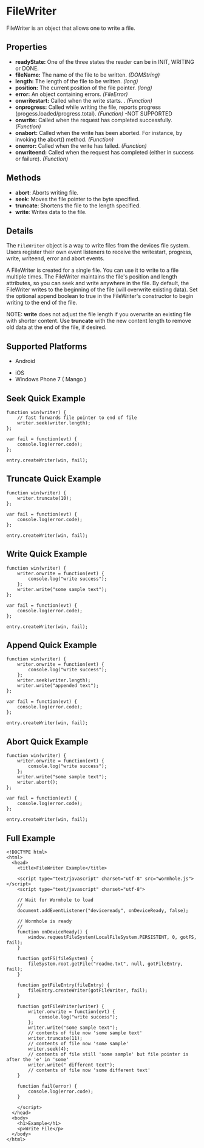 FileWriter
==========

FileWriter is an object that allows one to write a file.

Properties
----------

- __readyState:__ One of the three states the reader can be in INIT, WRITING or DONE.
- __fileName:__ The name of the file to be written. _(DOMString)_
- __length:__ The length of the file to be written. _(long)_
- __position:__ The current position of the file pointer. _(long)_
- __error:__ An object containing errors. _(FileError)_
- __onwritestart:__ Called when the write starts. . _(Function)_
- __onprogress:__ Called while writing the file, reports progress (progess.loaded/progress.total). _(Function)_ -NOT SUPPORTED
- __onwrite:__ Called when the request has completed successfully.  _(Function)_
- __onabort:__ Called when the write has been aborted. For instance, by invoking the abort() method. _(Function)_
- __onerror:__ Called when the write has failed. _(Function)_
- __onwriteend:__ Called when the request has completed (either in success or failure).  _(Function)_

Methods
-------

- __abort__: Aborts writing file.
- __seek__: Moves the file pointer to the byte specified.
- __truncate__: Shortens the file to the length specified.
- __write__: Writes data to the file.

Details
-------

The `FileWriter` object is a way to write files from the devices file system.  Users register their own event listeners to receive the writestart, progress, write, writeend, error and abort events.

A FileWriter is created for a single file. You can use it to write to a file multiple times. The FileWriter maintains the file's position and length attributes, so you can seek and write anywhere in the file. By default, the FileWriter writes to the beginning of the file (will overwrite existing data). Set the optional append boolean to true in the FileWriter's constructor to begin writing to the end of the file.

NOTE: __write__ does not adjust the file length if you overwrite an existing file with shorter content. Use __truncate__ with the new content length to remove old data at the end of the file, if desired.

Supported Platforms
-------------------

- Android
<!-- - BlackBerry WebWorks (OS 5.0 and higher) -->
- iOS
- Windows Phone 7 ( Mango )

Seek Quick Example
------------------------------

	function win(writer) {
		// fast forwards file pointer to end of file
		writer.seek(writer.length);
	};

	var fail = function(evt) {
		console.log(error.code);
	};

	entry.createWriter(win, fail);

Truncate Quick Example
--------------------------

	function win(writer) {
		writer.truncate(10);
	};

	var fail = function(evt) {
		console.log(error.code);
	};

	entry.createWriter(win, fail);

Write Quick Example
-------------------

	function win(writer) {
		writer.onwrite = function(evt) {
			console.log("write success");
		};
		writer.write("some sample text");
	};

	var fail = function(evt) {
		console.log(error.code);
	};

	entry.createWriter(win, fail);

Append Quick Example
--------------------

	function win(writer) {
		writer.onwrite = function(evt) {
			console.log("write success");
		};
		writer.seek(writer.length);
		writer.write("appended text");
	};

	var fail = function(evt) {
		console.log(error.code);
	};

	entry.createWriter(win, fail);

Abort Quick Example
-------------------

	function win(writer) {
		writer.onwrite = function(evt) {
			console.log("write success");
		};
		writer.write("some sample text");
		writer.abort();
	};

	var fail = function(evt) {
		console.log(error.code);
	};

	entry.createWriter(win, fail);

Full Example
------------
	<!DOCTYPE html>
	<html>
	  <head>
		<title>FileWriter Example</title>

		<script type="text/javascript" charset="utf-8" src="wormhole.js"></script>
		<script type="text/javascript" charset="utf-8">

		// Wait for Wormhole to load
		//
		document.addEventListener("deviceready", onDeviceReady, false);

		// Wormhole is ready
		//
		function onDeviceReady() {
			window.requestFileSystem(LocalFileSystem.PERSISTENT, 0, gotFS, fail);
		}

		function gotFS(fileSystem) {
			fileSystem.root.getFile("readme.txt", null, gotFileEntry, fail);
		}

		function gotFileEntry(fileEntry) {
			fileEntry.createWriter(gotFileWriter, fail);
		}

		function gotFileWriter(writer) {
			writer.onwrite = function(evt) {
				console.log("write success");
			};
			writer.write("some sample text");
			// contents of file now 'some sample text'
			writer.truncate(11);
			// contents of file now 'some sample'
			writer.seek(4);
			// contents of file still 'some sample' but file pointer is after the 'e' in 'some'
			writer.write(" different text");
			// contents of file now 'some different text'
		}

		function fail(error) {
			console.log(error.code);
		}

		</script>
	  </head>
	  <body>
		<h1>Example</h1>
		<p>Write File</p>
	  </body>
	</html>
